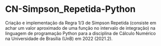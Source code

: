 # CN-Simpson_Repetida-Python
Criação e implementação da Regra 1/3 de Simpson Repetida (consiste em achar um valor aproximado de uma função no intervalo de integração) na linguagem de programação Python para a disciplina de Cálculo Numérico na Universidade de Brasília (UnB) em 2022 (2021.2).
